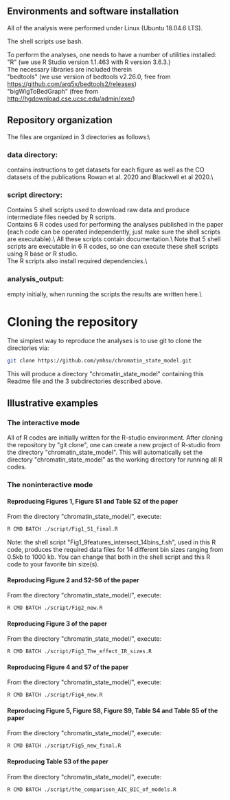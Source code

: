 ## Environments and software installation
All of the analysis were performed under Linux (Ubuntu 18.04.6 LTS).

The shell scripts use bash.

To perform the analyses, one needs to have a number of utilities installed:\
"R" (we use R Studio version 1.1.463 with R version 3.6.3.)\
The necessary libraries are included therein\
"bedtools" (we use version of bedtools v2.26.0, free from https://github.com/arq5x/bedtools2/releases) \
"bigWigToBedGraph" (free from http://hgdownload.cse.ucsc.edu/admin/exe/)

## Repository organization
The files are organized in 3 directories as follows:\


### data directory: 
contains instructions to get datasets for each figure as well as the CO datasets of the publications Rowan et al. 2020 and Blackwell et al 2020.\


### script directory:
Contains 5 shell scripts used to download raw data and produce intermediate files needed by R scripts.\
Contains 6 R codes used for performing the analyses published in the paper (each code can be operated independently, just make sure the shell scripts are executable).\ 
All these scripts contain documentation.\ 
Note that 5 shell scripts are executable in 6 R codes, so one can execute these shell scripts using R base or R studio.\
The R scripts also install required dependencies.\


### analysis_output:
empty initially, when running the scripts the results are written here.\


# Cloning the repository
The simplest way to reproduce the analyses is to use git to clone the directories via:
```bash
git clone https://github.com/ymhsu/chromatin_state_model.git
``` 
This will produce a directory "chromatin_state_model" containing this Readme file and the 3 subdirectories described above.


## Illustrative examples
### The interactive mode
All of R codes are initially written for the R-studio environment.
After cloning the repository by "git clone", one can create a new project of R-studio from the directory "chromatin_state_model".
This will automatically set the directory "chromatin_state_model" as the working directory for running all R codes.


### The noninteractive mode
#### Reproducing Figures 1, Figure S1 and Table S2 of the paper
From the directory "chromatin_state_model/", execute:
```bash
R CMD BATCH ./script/Fig1_S1_final.R
``` 

Note: the shell script "Fig1_9features_intersect_14bins_f.sh", used in this R code, produces the required data files for 14 different bin sizes ranging from 0.5kb to 1000 kb. You can change that both in the shell script and this R code to your favorite bin size(s).

#### Reproducing Figure 2 and S2-S6 of the paper
From the directory "chromatin_state_model/", execute: 
```bash
R CMD BATCH ./script/Fig2_new.R
```

#### Reproducing Figure 3 of the paper
From the directory "chromatin_state_model/", execute: 
```bash
R CMD BATCH ./script/Fig3_The_effect_IR_sizes.R
```

#### Reproducing Figure 4 and S7 of the paper
From the directory "chromatin_state_model/", execute: 
```bash
R CMD BATCH ./script/Fig4_new.R
```

#### Reproducing Figure 5, Figure S8, Figure S9, Table S4 and Table S5 of the paper
From the directory "chromatin_state_model/", execute: 
```bash
R CMD BATCH ./script/Fig5_new_final.R
```

#### Reproducing Table S3 of the paper
From the directory "chromatin_state_model/", execute: 
```bash
R CMD BATCH ./script/the_comparison_AIC_BIC_of_models.R
```
